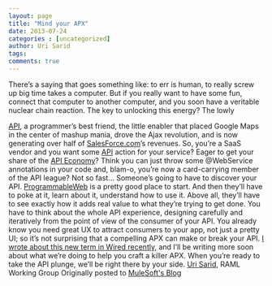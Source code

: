 ```yaml
---
layout: page
title: "Mind your APX"
date: 2013-07-24
categories : [uncategorized]
author: Uri Sarid
tags:
comments: true
---
```


There’s a saying that goes something like: to err is human, to really screw up big time takes a computer. But if you really want to have some fun, connect that computer to another computer, and you soon have a veritable nuclear chain reaction. The key to unlocking this energy? The lowly 

[API][1], a programmer’s best friend, the little enabler that placed Google Maps in the center of mashup mania, drove the Ajax revolution, and is now generating over half of [SalesForce.com][2]’s revenues. So, you’re a SaaS vendor and you want some [API][1] action for your service? Eager to get your share of the [API Economy][3]? Think you can just throw some @WebService annotations in your code and, blam-o, you’re now a card-carrying member of the API league? Not so fast… Someone’s going to have to discover your API. [ProgrammableWeb][4] is a pretty good place to start. And then they’ll have to poke at it, learn about it, understand how to use it. Above all, they’ll have to see exactly how it adds real value to what they’re trying to get done. You have to think about the whole API experience, designing carefully and iteratively from the point of view of the consumer of your API. You already know you need great UX to attract consumers to your app, not just a pretty UI; so it’s not surprising that a compelling APX can make or break your API. [I wrote about this new term in Wired recently][5], and I’ll be writing more soon about what we’re doing to help you craft a killer APX. When you’re ready to take the API plunge, we’ll be right there by your side. [Uri Sarid][6], RAML Working Group Originally posted to [MuleSoft's Blog][7]

 [1]: http://www.apihub.com/
 [2]: http://www.mulesoft.com/cloudhub/salesforce-integration-solutions
 [3]: http://www.mulesoft.com/webinars/esb/welcome-api-economy
 [4]: http://www.programmableweb.com/
 [5]: http://insights.wired.com/profiles/blogs/apx-is-to-api-as-ux-is-to-ui
 [6]: http://www.linkedin.com/in/sarid
 [7]: http://blogs.mulesoft.org/mind-your-apx/